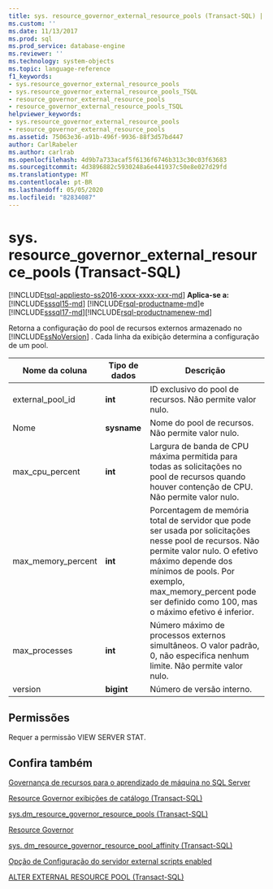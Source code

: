 ```yaml
---
title: sys. resource_governor_external_resource_pools (Transact-SQL) | Microsoft Docs
ms.custom: ''
ms.date: 11/13/2017
ms.prod: sql
ms.prod_service: database-engine
ms.reviewer: ''
ms.technology: system-objects
ms.topic: language-reference
f1_keywords:
- sys.resource_governor_external_resource_pools
- sys.resource_governor_external_resource_pools_TSQL
- resource_governor_external_resource_pools
- resource_governor_external_resource_pools_TSQL
helpviewer_keywords:
- sys.resource_governor_external_resource_pools
- resource_governor_external_resource_pools
ms.assetid: 75063e36-a91b-496f-9936-88f3d57bd447
author: CarlRabeler
ms.author: carlrab
ms.openlocfilehash: 4d9b7a733acaf5f6136f6746b313c30c03f63683
ms.sourcegitcommit: 4d3896882c5930248a6e441937c50e8e027d29fd
ms.translationtype: MT
ms.contentlocale: pt-BR
ms.lasthandoff: 05/05/2020
ms.locfileid: "82834087"
---
```

# <a name="sysresource_governor_external_resource_pools-transact-sql"></a>sys. resource_governor_external_resource_pools (Transact-SQL)
[!INCLUDE[tsql-appliesto-ss2016-xxxx-xxxx-xxx-md](../../includes/tsql-appliesto-ss2016-xxxx-xxxx-xxx-md.md)]
**Aplica-se a:** [!INCLUDE[sssql15-md](../../includes/sssql15-md.md)] [!INCLUDE[rsql-productname-md](../../includes/rsql-productname-md.md)]e [!INCLUDE[sssql17-md](../../includes/sssql17-md.md)][!INCLUDE[rsql-productnamenew-md](../../includes/rsql-productnamenew-md.md)]

Retorna a configuração do pool de recursos externos armazenado no [!INCLUDE[ssNoVersion](../../includes/ssnoversion-md.md)] . Cada linha da exibição determina a configuração de um pool.
  
|Nome da coluna|Tipo de dados|Descrição|
|-----------------|---------------|-----------------|
|external_pool_id|**int**|ID exclusivo do pool de recursos. Não permite valor nulo.|
|Nome|**sysname**|Nome do pool de recursos. Não permite valor nulo.|
|max_cpu_percent|**int**|Largura de banda de CPU máxima permitida para todas as solicitações no pool de recursos quando houver contenção de CPU. Não permite valor nulo.|
|max_memory_percent|**int**|Porcentagem de memória total de servidor que pode ser usada por solicitações nesse pool de recursos. Não permite valor nulo. O efetivo máximo depende dos mínimos de pools. Por exemplo, max_memory_percent pode ser definido como 100, mas o máximo efetivo é inferior.|
|max_processes|**int**|Número máximo de processos externos simultâneos. O valor padrão, 0, não especifica nenhum limite. Não permite valor nulo.|
|version|**bigint**|Número de versão interno.|
  
## <a name="permissions"></a>Permissões

Requer a permissão VIEW SERVER STAT.

## <a name="see-also"></a>Confira também

[Governança de recursos para o aprendizado de máquina no SQL Server](../../machine-learning/administration/resource-governor.md)

[Resource Governor exibições de catálogo &#40;Transact-SQL&#41;](../../relational-databases/system-catalog-views/resource-governor-catalog-views-transact-sql.md)

[sys.dm_resource_governor_resource_pools &#40;Transact-SQL&#41;](../../relational-databases/system-dynamic-management-views/sys-dm-resource-governor-resource-pools-transact-sql.md)

[Resource Governor](../../relational-databases/resource-governor/resource-governor.md)

[sys. dm_resource_governor_resource_pool_affinity &#40;Transact-SQL&#41;](../../relational-databases/system-dynamic-management-views/sys-dm-resource-governor-resource-pool-affinity-transact-sql.md)

[Opção de Configuração do servidor external scripts enabled](../../database-engine/configure-windows/external-scripts-enabled-server-configuration-option.md)

[ALTER EXTERNAL RESOURCE POOL &#40;Transact-SQL&#41;](../../t-sql/statements/alter-external-resource-pool-transact-sql.md)
